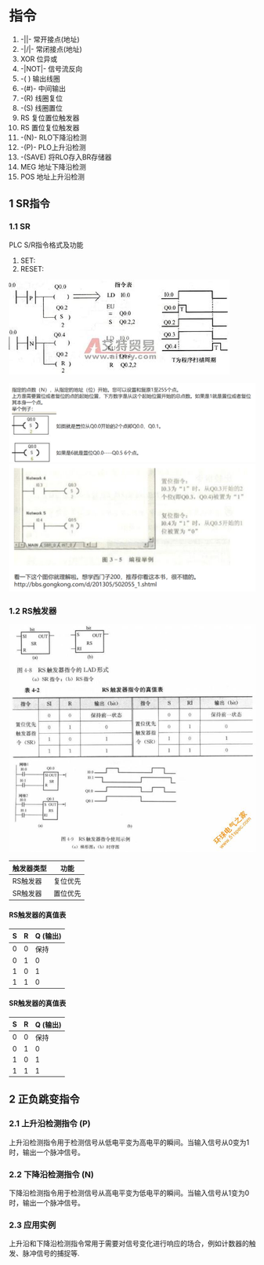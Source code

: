 # 指令

1. -||- 常开接点(地址)
2. -|/|- 常闭接点(地址)
3. XOR 位异或
4. -|NOT|- 信号流反向
5. -( ) 输出线圈
6. -(#)- 中间输出
7. -(R) 线圈复位
8. -(S) 线圈置位
9. RS 复位置位触发器
10. RS 置位复位触发器
11. -(N)- RLO下降沿检测
12. -(P)- PLO上升沿检测
13. -(SAVE) 将RLO存入BR存储器
14. MEG 地址下降沿检测
15. POS 地址上升沿检测

## 1 SR指令

### 1.1 SR

PLC S/R指令格式及功能

1. SET:
2. RESET:

![S/R指令](image.png)

![alt text](image-1.png)
![alt text](image-2.png)

### 1.2 RS触发器

![RS触发器](image-3.png)

| 触发器类型 | 功能     |
| ---------- | -------- |
| RS触发器   | 复位优先 |
| SR触发器   | 置位优先 |

#### RS触发器的真值表

| S   | R   | Q (输出) |
| --- | --- | -------- |
| 0   | 0   | 保持     |
| 0   | 1   | 0        |
| 1   | 0   | 1        |
| 1   | 1   | 0        |

#### SR触发器的真值表

| S   | R   | Q (输出) |
| --- | --- | -------- |
| 0   | 0   | 保持     |
| 0   | 1   | 0        |
| 1   | 0   | 1        |
| 1   | 1   | 1        |

## 2 正负跳变指令

### 2.1 上升沿检测指令 (P)

上升沿检测指令用于检测信号从低电平变为高电平的瞬间。当输入信号从0变为1时，输出一个脉冲信号。

### 2.2 下降沿检测指令 (N)

下降沿检测指令用于检测信号从高电平变为低电平的瞬间。当输入信号从1变为0时，输出一个脉冲信号。

### 2.3 应用实例

上升沿和下降沿检测指令常用于需要对信号变化进行响应的场合，例如计数器的触发、脉冲信号的捕捉等.

